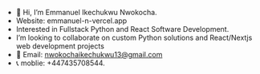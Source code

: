 - 👋 Hi, I’m Emmanuel Ikechukwu Nwokocha. 
- Website: emmanuel-n-vercel.app
- Interested in Fullstack Python and React Software Development.
-  I’m looking to collaborate on custom Python solutions and React/Nextjs web development projects
- 📧 Email: nwokochaikechukwu13@gmail.com 
- 📞 moblie: +447435708544.

